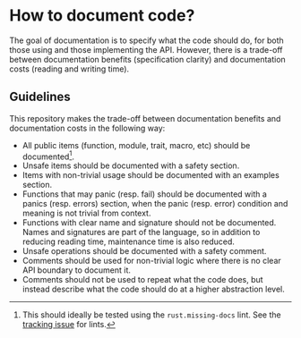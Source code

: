 # How to document code?

The goal of documentation is to specify what the code should do, for both those using and those
implementing the API. However, there is a trade-off between documentation benefits (specification
clarity) and documentation costs (reading and writing time).

## Guidelines

This repository makes the trade-off between documentation benefits and documentation costs in the
following way:

- All public items (function, module, trait, macro, etc) should be documented[^lints].
- Unsafe items should be documented with a safety section.
- Items with non-trivial usage should be documented with an examples section.
- Functions that may panic (resp. fail) should be documented with a panics (resp. errors) section,
  when the panic (resp. error) condition and meaning is not trivial from context.
- Functions with clear name and signature should not be documented. Names and signatures are part of
  the language, so in addition to reducing reading time, maintenance time is also reduced.
- Unsafe operations should be documented with a safety comment.
- Comments should be used for non-trivial logic where there is no clear API boundary to document it.
- Comments should not be used to repeat what the code does, but instead describe what the code
  should do at a higher abstraction level.

[^lints]: This should ideally be tested using the `rust.missing-docs` lint. See the [tracking
    issue][#565] for lints.

[#565]: https://github.com/google/wasefire/issues/565
